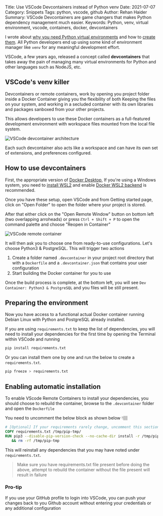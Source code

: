 Title: Use VSCode Devcontainers instead of Python venv
Date: 2021-07-07
Category: Snippets
Tags: python, vscode, github
Author: Rehan Haider
Summary: VSCode Devcontainers are game changers that makes Python dependency management much easier. 
Keywords: Python, venv, virtual environment, vscode, containers, docker, devcontainers

I wrote about [why you need Python virtual environments]({filename}99999999-create-a-python-virtual-environment.md) and how to [create them]({filename}99999999-create-a-python-virtual-environment.md). 
All Python developers end up using some kind of environment manager like `venv` for any meaningful development effort. 

VSCode, a few years ago, released a concept called **devcontainers** that takes away the pain of managing many virtual environments for Python and other languages such as NodeJS, etc.

## VSCode's venv killer

Devcontainers or remote containers, work by opening you project folder inside a Docker Container giving you the flexibility of both Keeping the files on your system, and working in a secluded container with its own libraries and packages sanboxed from your other projects. 

This allows developers to use these Docker containers as a full-featured development environment with workspace files mounted from the local file system. 

![VSCode devcontainer architecture]({static}/images/99999997-architecture-containers.png)

Each such devcontainer also acts like a workspace and can have its own set of extensions, and preferences configured.

## How to use devcontainers

First, the appropriate version of [Docker Desktop](https://www.docker.com/products/docker-desktop), If you're using a Windows system, you need to [install WSL2]({filename}99999965-install-wsl2.md) and enable [Docker WSL2 backend](https://aka.ms/vscode-remote/containers/docker-wsl2) is recommended. 

Once you have these setup, open VSCode and from Getting started page, click on "Open Folder" to open the folder where your project is stored.

After that either click on the "Open Remote Window" button on bottom left (two overlapping arroheads) or press `Ctrl + Shift + P` to open the command palette and choose "Reopen in Container" 

![VSCode remote container]({static}/images/99999997-remote-container.png)

It will then ask you to choose one from ready-to-use configurations. Let's choose Python3 & PostgreSQL. This will trigger two actions

1. Create a folder named `.devcontainer` in your project root directory that with a `Dockerfile` and a `.devcontainer.json` that contains your user configuration
2. Start building the Docker container for you to use

Once the build process is complete, at the bottom left, you will see `Dev Container: Python3 & PostgreSQL` and you files will be still present.

## Preparing the environment

Now you have access to a functional actual Docker container running Debian Linux with Python and PostgreSQL already installed. 

If you are using `requirements.txt` to keep the list of dependencies, you will need to install your dependencies for the first time by opening the Terminal within VSCode and running

```bash
pip install requirements.txt
```

Or you can install them one by one and run the below to create a `requirements.txt`.

```bash
pip freeze > requirements.txt
```

## Enabling automatic installation

To enable VScode Remote Containers to install your dependencies, you should choose to rebuild the container, browse to the `.devcontainer` folder and open the `Dockerfile`

You need to uncomment the below block as shown below 👇🏽

```dockerfile
# [Optional] If your requirements rarely change, uncomment this section to add them to the image.
COPY requirements.txt /tmp/pip-tmp/
RUN pip3 --disable-pip-version-check --no-cache-dir install -r /tmp/pip-tmp/requirements.txt \
   && rm -rf /tmp/pip-tmp
```

This will reinstall any dependencies that you may have noted under `requirements.txt`. 

> Make sure you have requirements.txt file present before doing the above, attempt to rebuild the container without the file present will result in failure

### Pro-tip
If you use your GitHub profile to login into VSCode, you can push your changes back to you Github account without entering your credentials or any additional configuration